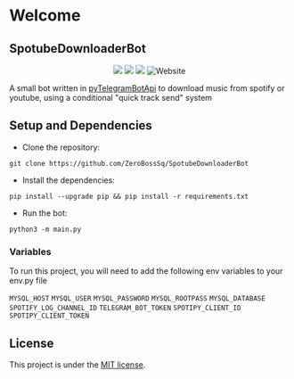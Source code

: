 # Welcome
## SpotubeDownloaderBot

<p align="center">
    <img src="https://img.shields.io/badge/python-3.10-green?logo=python&logoColor=white&style=for-the-badge">
    <img src="https://img.shields.io/badge/LICENSE-MIT-green?style=for-the-badge">
    <img src="https://img.shields.io/github/languages/code-size/ZeroBossSq/SpotubeDownloaderBot?style=for-the-badge">
    <img alt="Website" src="https://img.shields.io/website?down_color=red&down_message=offline&label=status&style=for-the-badge&up_color=blue&up_message=online&url=https%3A%2F%2FSpotifyDownloader.zxbtlkxc.repl.co">
</p>

A small bot written in [pyTelegramBotApi](https://github.com/eternnoir/pyTelegramBotAPI) to download music from spotify or youtube, using a conditional "quick track send" system

## Setup and Dependencies
* Clone the repository:
```
git clone https://github.com/ZeroBossSq/SpotubeDownloaderBot
```

* Install the dependencies:
```
pip install --upgrade pip && pip install -r requirements.txt
```

* Run the bot:
```
python3 -m main.py
```
### Variables

To run this project, you will need to add the following env variables to your env.py file

`MYSQL_HOST` `MYSQL_USER` `MYSQL_PASSWORD` `MYSQL_ROOTPASS` `MYSQL_DATABASE` `SPOTIFY_LOG_CHANNEL_ID` `TELEGRAM_BOT_TOKEN` `SPOTIPY_CLIENT_ID` `SPOTIPY_CLIENT_TOKEN`

## License

This project is under the [MIT license](./LICENSE).
